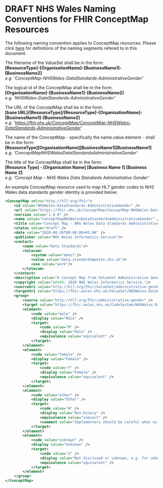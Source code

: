 # DRAFT NHS Wales Naming Conventions for FHIR ConceptMap Resources

The following naming convention applies to ConceptMap resources. Please click [here](NamingConventions.md) for definitions of the naming segments refered to in this document.

The filename of the ValueSet  shall be in the form:  
**[ResourceType]-[OrganisationName]-[BusinessName1]-[BusinessName2]**  
*e.g. 'ConceptMap-NHSWales-DataStandards-AdministrativeGender'*

The logical id of the ConceptMap shall be in the form:  
**[OrganisationName]-[BusinessName1]-[BusinessName2]**  
*e.g. 'NHSWales-DataStandards-AdministrativeGender'*

The URL of the ConceptMap shall be in the form:  
**[base URL]/[ResourceType]/[ResourceType]-[OrganisationName]-[BusinessName1]-[BusinessName2]**  
*e.g. 'https://fhir.nhs.uk/ConceptMap/ConceptMap-NHSWales-DataStandards-AdministrativeGender'*

The name of the ConceptMap - specifically the name.value.element - shall be in the form:  
**[ResourceType][OrganisationName][BusinessName1][BusinessName1]**   
*e.g. 'ConceptMapNHSWalesDataStandardsAdministrativeGender'*

The title of the ConceptMap shall be in the form:  
**[Resource Type] - [Organisation Name] [Business Name 1] [Business Name 2]**   
*e.g. 'Concept Map - NHS Wales Data Standards Administrative Gender'*

An example ConceptMap resource used to map HL7 gender codes to NHS Wales data standards gender identity is provided below:
```xml
<ConceptMap xmlns="http://hl7.org/fhir">
    <id value="NHSWales-DataStandards-AdministrativeGender" />
    <url value="https://fhir.nhs.uk/ConceptMap/ConceptMap-NHSWales-DataStandards-AdministrativeGender" />
    <version value="1.0.0" />
    <name value="ConceptMapNHSWalesDataStandardsAdministrativeGender" />
    <title value="Concept Map - NHS Wales Data Standards Administrative Gender" />
    <status value="draft" />
    <date value="2020-08-26T00:00:00+01:00" />
    <publisher value="NHS Wales Informatics Service"/>
	<contact>
		<name value="Data Standards"/>	
		<telecom>
			<system value="email"/>
			<value value="data.standards@wales.nhs.uk"/>
			<use value="work"/>
		</telecom>
	</contact>
    <description value="A Concept Map from ValueSet Administrative Gender to NHS Wales Data Standards Gender Identity code to aid interpretation." />
    <copyright value="&#169; 2020 NHS Wales Informatics Service."/>
    <sourceUri value="http://hl7.org/fhir/ValueSet/administrative-gender" />
    <targetUri value="https://fhir.wales.nhs.uk/ValueSet/NHSWales-DataStandards-GenderIdentity" />
    <group>
        <source value="http://hl7.org/fhir/administrative-gender" />
        <target value="https://fhir.wales.nhs.uk/CodeSystem/NHSWales-DataStandards-GenderIdentity" />
        <element>
            <code value="male" />
            <display value="Male" />
            <target>
                <code value="M" />
                <display value="Male" />
                <equivalence value="equivalent" />
            </target>
        </element>
        <element>
            <code value="female" />
            <display value="Female" />
            <target>
                <code value="F" />
                <display value="Female" />
                <equivalence value="equivalent" />
            </target>
        </element>
        <element>
            <code value="other" />
            <display value="Other" />
            <target>
                <code value="N" />
                <display value="Non-binary" />
                <equivalence value="inexact" />
				<comment value="Implementers should be careful when using these mappings operationally" />
            </target>
        </element>
        <element>
            <code value="unknown" />
            <display value="Unknown" />
            <target>
                <code value="Z" />
                <display value="Not disclosed or unknown, e.g. for unborn baby" />
                <equivalence value="equivalent" />
            </target>
        </element>
    </group>
</ConceptMap>
``` 